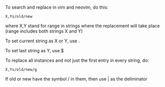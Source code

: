 To search and replace in vim and neovim, do this:

```
X,Ys/old/new
```

where X,Y stand for range in strings where the replacement will take place (range includes both strings X and Y)

To set current string as X or Y, use .

To set last string as Y, use $

To replace all instances and not just the first entry in every string, do:

```
X,Ys/old/new/g
```

If old or new have the symbol / in them, then use | as the deliminator
